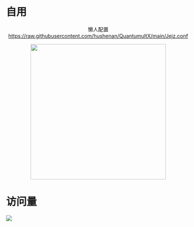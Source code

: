 # 自用
 <div align=center>

懒人配置
https://raw.githubusercontent.com/hushenan/QuantumultX/main/Jejz.conf 
 </div>
 <div align=center>
<img src="https://raw.githubusercontent.com/hushenan/Picture/main/1.gif" width="370" height="370">
</div>

# 访问量

![](http://profile-counter.glitch.me/hushenan/count.svg)
